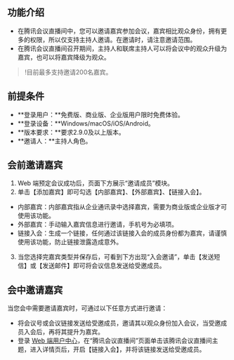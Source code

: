 

## 功能介绍
- 在腾讯会议直播间中，您可以邀请嘉宾参加会议，嘉宾相比观众身份，拥有更多的权限，所以仅支持主持人邀请。在邀请时，请注意邀请范围。
- 在腾讯会议直播间召开期间，主持人和联席主持人可以将会议中的观众升级为嘉宾，也可以将嘉宾降级为观众。
>!目前最多支持邀请200名嘉宾。

## 前提条件
- **登录用户：**免费版、商业版、企业版用户限时免费体验。
- **登录设备：**Windows/macOS/iOS/Android。
- **版本要求：**要求2.9.0及以上版本。
- **邀请人：**主持人角色。

## 会前邀请嘉宾
1. Web 端预定会议成功后，页面下方展示“邀请成员”模块。
2. 单击【添加嘉宾】即可勾选【内部嘉宾】、【外部嘉宾】、【链接入会】。
- 内部嘉宾：内部嘉宾指从企业通讯录中选择嘉宾，需要为商业版或企业版才可使用该功能。
- 外部嘉宾：手动输入嘉宾信息进行邀请，手机号为必填项。
- 链接入会：生成一个链接，任何通过该链接入会的成员身份都为嘉宾，请谨慎使用该功能，防止链接泄露造成意外。
3. 当您选择完嘉宾类型并保存后，可看到下方出现“入会邀请”，单击【发送短信】或【发送邮件】即可将会议信息发送给受邀成员。


## 会中邀请嘉宾
当您会中需要邀请嘉宾时，可通过以下任意方式进行邀请：
- 将会议号或会议链接发送给受邀成员，邀请其以观众身份加入会议，当受邀成员入会后，再将其提升为嘉宾。
- 登录 [Web 端用户中心](https://meeting.tencent.com/user-center/personal-information)，在“腾讯会议直播间”页面单击该腾讯会议直播间主题，进入详情页后，开启【链接入会】，并将该链接发送给受邀成员。
